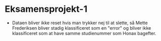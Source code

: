 # Eksamensprojekt-1

- Dataen bliver ikke reset hvis man trykker nej til at slette, så Mette Frederiksen bliver stadig klassificeret som en "error" og bliver ikke klassificeret som at have samme studienummer som Honax bagefter.
